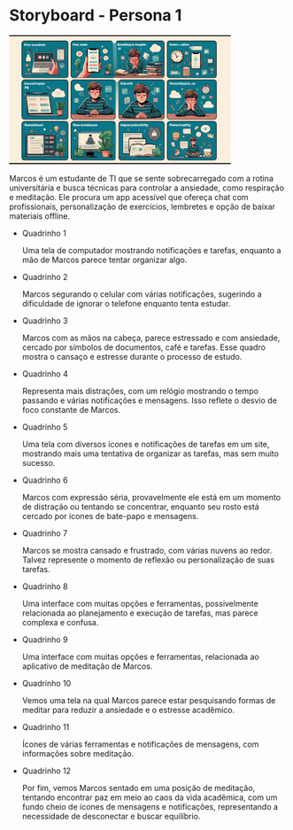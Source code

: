 # Storyboard - Persona 1
<img src="https://github.com/Ghostdoce/IHC2/blob/0f8742b3a5176b8bdcc4c9b8028f102ebe44fe73/docs/2.%20Design_Thinking/2.3%20Storyboard/images/storyb%201.png" width="400">

Marcos é um estudante de TI que se sente sobrecarregado com a rotina universitária e busca técnicas para controlar a ansiedade, como respiração e meditação. Ele procura um app acessível que ofereça chat com profissionais, personalização de exercícios, lembretes e opção de baixar materiais offline.


* Quadrinho 1
  
    Uma tela de computador mostrando notificações e tarefas, enquanto a mão de Marcos parece tentar organizar algo.  
* Quadrinho 2

    Marcos segurando o celular com várias notificações, sugerindo a dificuldade de ignorar o telefone enquanto tenta estudar.
* Quadrinho 3

    Marcos com as mãos na cabeça, parece estressado e com ansiedade, cercado por símbolos de documentos, café e tarefas. Esse quadro mostra o cansaço e estresse durante o processo de estudo.
* Quadrinho 4

    Representa mais distrações, com um relógio mostrando o tempo passando e várias notificações e mensagens. Isso reflete o desvio de foco constante de Marcos.
* Quadrinho 5

     Uma tela com diversos ícones e notificações de tarefas em um site, mostrando mais uma tentativa de organizar as tarefas, mas sem muito sucesso.
* Quadrinho 6

    Marcos com expressão séria, provavelmente ele está em um momento de distração ou tentando se concentrar, enquanto seu rosto está cercado por ícones de bate-papo e mensagens.
* Quadrinho 7

    Marcos se mostra cansado e frustrado, com várias nuvens ao redor. Talvez represente o momento de reflexão ou personalização de suas tarefas.
* Quadrinho 8

    Uma interface com muitas opções e ferramentas, possivelmente relacionada ao planejamento e execução de tarefas, mas parece complexa e confusa.
* Quadrinho 9

    Uma interface com muitas opções e ferramentas, relacionada ao aplicativo de meditação de Marcos.
* Quadrinho 10

    Vemos uma tela na qual Marcos parece estar pesquisando formas de meditar para reduzir a ansiedade e o estresse acadêmico.
* Quadrinho 11

     Ícones de várias ferramentas e notificações de mensagens, com informações sobre meditação.
* Quadrinho 12

     Por fim, vemos Marcos sentado em uma posição de meditação, tentando encontrar paz em meio ao caos da vida acadêmica, com um fundo cheio de ícones de mensagens e notificações, representando a necessidade de desconectar e buscar equilíbrio.
